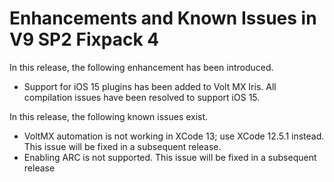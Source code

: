                          

Enhancements and Known Issues in V9 SP2 Fixpack 4
=================================================

In this release, the following enhancement has been introduced.

* Support for iOS 15 plugins has been added to Volt MX Iris. All compilation issues have been resolved to support iOS 15.


In this release, the following known issues exist.

* VoltMX automation is not working in XCode 13; use XCode 12.5.1 instead. This issue will be fixed in a subsequent release.  
* Enabling ARC is not supported. This issue will be fixed in a subsequent release 